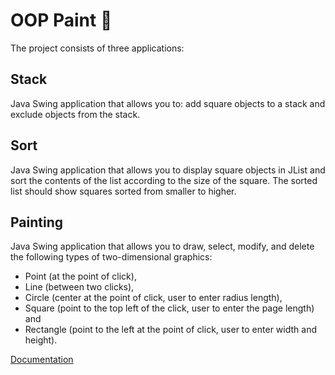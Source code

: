 # OOP Paint :art:

The project consists of three applications:

## Stack

Java Swing application that allows you to: add square objects to a stack and exclude objects from the stack.

## Sort

Java Swing application that allows you to display square objects in JList and sort the contents of the list according to the size of the square. The sorted list should show squares sorted from smaller to higher.

## Painting

Java Swing application that allows you to draw, select, modify, and delete the following types of two-dimensional graphics:
- Point (at the point of click),
- Line (between two clicks),
- Circle (center at the point of click, user to enter radius length),
- Square (point to the top left of the click, user to enter the page length) and
- Rectangle (point to the left at the point of click, user to enter width and height).

[Documentation](https://vukan-markovic.github.io/OOP_Paint/)
